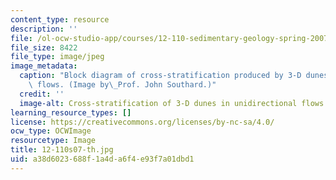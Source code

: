 ```yaml
---
content_type: resource
description: ''
file: /ol-ocw-studio-app/courses/12-110-sedimentary-geology-spring-2007/a38d6023688f1a4da6f4e93f7a01dbd1_12-110s07-th.jpg
file_size: 8422
file_type: image/jpeg
image_metadata:
  caption: "Block diagram of cross-stratification produced by 3-D dunes in unidirectional\
    \ flows. (Image by\_Prof. John Southard.)"
  credit: ''
  image-alt: Cross-stratification of 3-D dunes in unidirectional flows.
learning_resource_types: []
license: https://creativecommons.org/licenses/by-nc-sa/4.0/
ocw_type: OCWImage
resourcetype: Image
title: 12-110s07-th.jpg
uid: a38d6023-688f-1a4d-a6f4-e93f7a01dbd1
---
```

